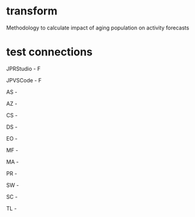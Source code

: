 # transform
Methodology to calculate impact of aging population on activity forecasts

# test connections
JPRStudio - F 

JPVSCode - F

AS - 

AZ - 

CS - 

DS - 

EO - 

MF - 

MA - 

PR - 

SW - 

SC - 

TL - 